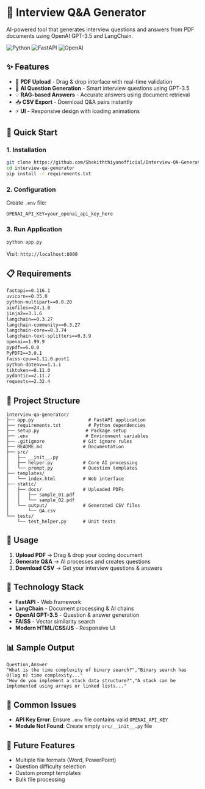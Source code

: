 # 🎯 Interview Q&A Generator

AI-powered tool that generates interview questions and answers from PDF documents using OpenAI GPT-3.5 and LangChain.

![Python](https://img.shields.io/badge/Python-3.8+-blue.svg) ![FastAPI](https://img.shields.io/badge/FastAPI-Latest-green.svg) ![OpenAI](https://img.shields.io/badge/OpenAI-GPT--3.5-red.svg)

## ✨ Features

- 📄 **PDF Upload** - Drag & drop interface with real-time validation
- 🤖 **AI Question Generation** - Smart interview questions using GPT-3.5
- 💡 **RAG-based Answers** - Accurate answers using document retrieval
- 📥 **CSV Export** - Download Q&A pairs instantly
- ⚡ **UI** - Responsive design with loading animations

## 🚀 Quick Start

### 1. Installation
```bash
git clone https://github.com/Shakiththiyanofficial/Interview-QA-Generator.git
cd interview-qa-generator
pip install -r requirements.txt
```

### 2. Configuration
Create `.env` file:
```env
OPENAI_API_KEY=your_openai_api_key_here
```

### 3. Run Application
```bash
python app.py
```
Visit: `http://localhost:8000`

## 📋 Requirements

```txt
fastapi==0.116.1
uvicorn==0.35.0
python-multipart==0.0.20
aiofiles==24.1.0
jinja2==3.1.6
langchain==0.3.27
langchain-community==0.3.27
langchain-core==0.3.74
langchain-text-splitters==0.3.9
openai==1.99.9
pypdf==6.0.0
PyPDF2==3.0.1
faiss-cpu==1.11.0.post1
python-dotenv==1.1.1
tiktoken==0.11.0
pydantic==2.11.7
requests==2.32.4
```

## 📁 Project Structure

```
interview-qa-generator/
├── app.py                    # FastAPI application
├── requirements.txt          # Python dependencies
├── setup.py                 # Package setup
├── .env                     # Environment variables
├── .gitignore              # Git ignore rules
├── README.md               # Documentation
├── src/
│   ├── __init__.py
│   ├── helper.py           # Core AI processing
│   └── prompt.py           # Question templates
├── templates/
│   └── index.html          # Web interface
├── static/
│   ├── docs/               # Uploaded PDFs
│   │   ├── sample_01.pdf
│   │   └── sample_02.pdf
│   └── output/             # Generated CSV files
│       └── QA.csv
└── tests/
    └── test_helper.py      # Unit tests
```

## 🔧 Usage

1. **Upload PDF** → Drag & drop your coding document
2. **Generate Q&A** → AI processes and creates questions
3. **Download CSV** → Get your interview questions & answers

## 🤖 Technology Stack

- **FastAPI** - Web framework
- **LangChain** - Document processing & AI chains
- **OpenAI GPT-3.5** - Question & answer generation
- **FAISS** - Vector similarity search
- **Modern HTML/CSS/JS** - Responsive UI

## 📊 Sample Output

```csv
Question,Answer
"What is the time complexity of binary search?","Binary search has O(log n) time complexity..."
"How do you implement a stack data structure?","A stack can be implemented using arrays or linked lists..."
```

## 🐛 Common Issues

- **API Key Error**: Ensure `.env` file contains valid `OPENAI_API_KEY`
- **Module Not Found**: Create empty `src/__init__.py` file

## 🚀 Future Features

- Multiple file formats (Word, PowerPoint)
- Question difficulty selection
- Custom prompt templates
- Bulk file processing


